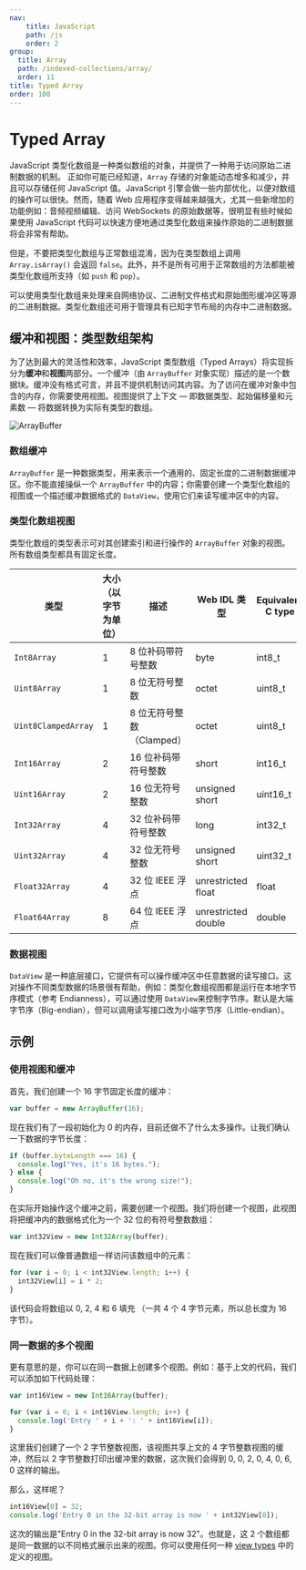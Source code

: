 ```yaml
---
nav:
    title: JavaScript
    path: /js
    order: 2
group:
  title: Array
  path: /indexed-collections/array/
  order: 11
title: Typed Array
order: 100
---
```


# Typed Array

JavaScript 类型化数组是一种类似数组的对象，并提供了一种用于访问原始二进制数据的机制。 正如你可能已经知道，`Array` 存储的对象能动态增多和减少，并且可以存储任何 JavaScript 值。JavaScript 引擎会做一些内部优化，以便对数组的操作可以很快。然而，随着 Web 应用程序变得越来越强大，尤其一些新增加的功能例如：音频视频编辑、访问 WebSockets 的原始数据等，很明显有些时候如果使用 JavaScript 代码可以快速方便地通过类型化数组来操作原始的二进制数据将会非常有帮助。

但是，不要把类型化数组与正常数组混淆，因为在类型数组上调用 `Array.isArray()` 会返回 `false`。此外，并不是所有可用于正常数组的方法都能被类型化数组所支持（如 `push` 和 `pop`）。

可以使用类型化数组来处理来自网络协议、二进制文件格式和原始图形缓冲区等源的二进制数据。类型化数组还可用于管理具有已知字节布局的内存中二进制数据。

## 缓冲和视图：类型数组架构

为了达到最大的灵活性和效率，JavaScript 类型数组（Typed Arrays）将实现拆分为**缓冲**和**视图**两部分。一个缓冲（由 `ArrayBuffer` 对象实现）描述的是一个数据块。缓冲没有格式可言，并且不提供机制访问其内容。为了访问在缓冲对象中包含的内存，你需要使用视图。视图提供了上下文 — 即数据类型、起始偏移量和元素数 — 将数据转换为实际有类型的数组。

![ArrayBuffer](https://mdn.mozillademos.org/files/8629/typed_arrays.png)

### 数组缓冲

`ArrayBuffer` 是一种数据类型，用来表示一个通用的、固定长度的二进制数据缓冲区。你不能直接操纵一个 `ArrayBuffer` 中的内容；你需要创建一个类型化数组的视图或一个描述缓冲数据格式的 `DataView`，使用它们来读写缓冲区中的内容。

### 类型化数组视图

类型化数组的类型表示可对其创建索引和进行操作的 `ArrayBuffer` 对象的视图。所有数组类型都具有固定长度。

| 类型                | 大小（以字节为单位） | 描述                      | Web IDL 类型        | Equivalent C type |
| ------------------- | -------------------- | ------------------------- | ------------------- | ----------------- |
| `Int8Array`         | 1                    | 8 位补码带符号整数        | byte                | int8_t            |
| `Uint8Array`        | 1                    | 8 位无符号整数            | octet               | uint8_t           |
| `Uint8ClampedArray` | 1                    | 8 位无符号整数（Clamped） | octet               | uint8_t           |
| `Int16Array`        | 2                    | 16 位补码带符号整数       | short               | int16_t           |
| `Uint16Array`       | 2                    | 16 位无符号整数           | unsigned short      | uint16_t          |
| `Int32Array`        | 4                    | 32 位补码带符号整数       | long                | int32_t           |
| `Uint32Array`       | 4                    | 32 位无符号整数           | unsigned short      | uint32_t          |
| `Float32Array`      | 4                    | 32 位 IEEE 浮点           | unrestricted float  | float             |
| `Float64Array`      | 8                    | 64 位 IEEE 浮点           | unrestricted double | double            |

### 数据视图

`DataView` 是一种底层接口，它提供有可以操作缓冲区中任意数据的读写接口。这对操作不同类型数据的场景很有帮助，例如：类型化数组视图都是运行在本地字节序模式（参考 Endianness），可以通过使用 `DataView`来控制字节序。默认是大端字节序（Big-endian），但可以调用读写接口改为小端字节序（Little-endian）。

## 示例

### 使用视图和缓冲

首先，我们创建一个 16 字节固定长度的缓冲：

```js
var buffer = new ArrayBuffer(16);
```

现在我们有了一段初始化为 0 的内存，目前还做不了什么太多操作。让我们确认一下数据的字节长度：

```js
if (buffer.byteLength === 16) {
  console.log("Yes, it's 16 bytes.");
} else {
  console.log("Oh no, it's the wrong size!");
}
```

在实际开始操作这个缓冲之前，需要创建一个视图。我们将创建一个视图，此视图将把缓冲内的数据格式化为一个 32 位的有符号整数数组：

```js
var int32View = new Int32Array(buffer);
```

现在我们可以像普通数组一样访问该数组中的元素：

```js
for (var i = 0; i < int32View.length; i++) {
  int32View[i] = i * 2;
}
```

该代码会将数组以 0, 2, 4 和 6 填充 （一共 4 个 4 字节元素，所以总长度为 16 字节）。

### 同一数据的多个视图

更有意思的是，你可以在同一数据上创建多个视图。例如：基于上文的代码，我们可以添加如下代码处理：

```js
var int16View = new Int16Array(buffer);

for (var i = 0; i < int16View.length; i++) {
  console.log('Entry ' + i + ': ' + int16View[i]);
}
```

这里我们创建了一个 2 字节整数视图，该视图共享上文的 4 字节整数视图的缓冲，然后以 2 字节整数打印出缓冲里的数据，这次我们会得到 0, 0, 2, 0, 4, 0, 6, 0 这样的输出。

那么，这样呢？

```js
int16View[0] = 32;
console.log('Entry 0 in the 32-bit array is now ' + int32View[0]);
```

这次的输出是"Entry 0 in the 32-bit array is now 32"。也就是，这 2 个数组都是同一数据的以不同格式展示出来的视图。你可以使用任何一种 [view types](#类型化数组视图) 中的定义的视图。
